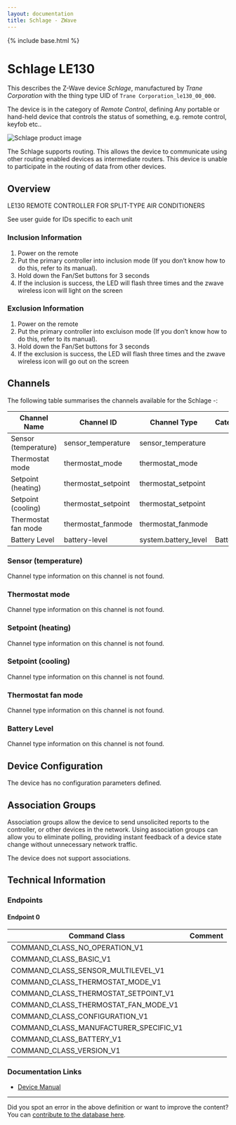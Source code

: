 ```yaml
---
layout: documentation
title: Schlage - ZWave
---
```


{% include base.html %}

# Schlage LE130
This describes the Z-Wave device *Schlage*, manufactured by *Trane Corporation* with the thing type UID of ```Trane Corporation_le130_00_000```.

The device is in the category of *Remote Control*, defining Any portable or hand-held device that controls the status of something, e.g. remote control, keyfob etc..

![Schlage product image](https://opensmarthouse.org/assets/zwave/attachments/845/LE130.jpeg)


The Schlage supports routing. This allows the device to communicate using other routing enabled devices as intermediate routers.  This device is unable to participate in the routing of data from other devices.

## Overview

LE130 REMOTE CONTROLLER FOR SPLIT-TYPE AIR CONDITIONERS

See user guide for IDs specific to each unit

### Inclusion Information

  1. Power on the remote
  2. Put the primary controller into inclusion mode (If you don’t know how to do this, refer to its manual).
  3. Hold down the Fan/Set buttons for 3 seconds
  4. If the inclusion is success, the LED will flash three times and the zwave wireless icon will light on the screen

### Exclusion Information

  1. Power on the remote
  2. Put the primary controller into excluison mode (If you don’t know how to do this, refer to its manual).
  3. Hold down the Fan/Set buttons for 3 seconds
  4. If the exclusion is success, the LED will flash three times and the zwave wireless icon will go out on the screen

## Channels

The following table summarises the channels available for the Schlage -:

| Channel Name | Channel ID | Channel Type | Category | Item Type |
|--------------|------------|--------------|----------|-----------|
| Sensor (temperature) | sensor_temperature | sensor_temperature |  |  | 
| Thermostat mode | thermostat_mode | thermostat_mode |  |  | 
| Setpoint (heating) | thermostat_setpoint | thermostat_setpoint |  |  | 
| Setpoint (cooling) | thermostat_setpoint | thermostat_setpoint |  |  | 
| Thermostat fan mode | thermostat_fanmode | thermostat_fanmode |  |  | 
| Battery Level | battery-level | system.battery_level | Battery | Number |

### Sensor (temperature)
Channel type information on this channel is not found.

### Thermostat mode
Channel type information on this channel is not found.

### Setpoint (heating)
Channel type information on this channel is not found.

### Setpoint (cooling)
Channel type information on this channel is not found.

### Thermostat fan mode
Channel type information on this channel is not found.

### Battery Level
Channel type information on this channel is not found.



## Device Configuration

The device has no configuration parameters defined.

## Association Groups

Association groups allow the device to send unsolicited reports to the controller, or other devices in the network. Using association groups can allow you to eliminate polling, providing instant feedback of a device state change without unnecessary network traffic.

The device does not support associations.
## Technical Information

### Endpoints

#### Endpoint 0

| Command Class | Comment |
|---------------|---------|
| COMMAND_CLASS_NO_OPERATION_V1| |
| COMMAND_CLASS_BASIC_V1| |
| COMMAND_CLASS_SENSOR_MULTILEVEL_V1| |
| COMMAND_CLASS_THERMOSTAT_MODE_V1| |
| COMMAND_CLASS_THERMOSTAT_SETPOINT_V1| |
| COMMAND_CLASS_THERMOSTAT_FAN_MODE_V1| |
| COMMAND_CLASS_CONFIGURATION_V1| |
| COMMAND_CLASS_MANUFACTURER_SPECIFIC_V1| |
| COMMAND_CLASS_BATTERY_V1| |
| COMMAND_CLASS_VERSION_V1| |

### Documentation Links

* [Device Manual](https://www.opensmarthouse.org/zwavedatabase/845/LE130.pdf)

---

Did you spot an error in the above definition or want to improve the content?
You can [contribute to the database here](https://www.opensmarthouse.org/zwavedatabase/845).
